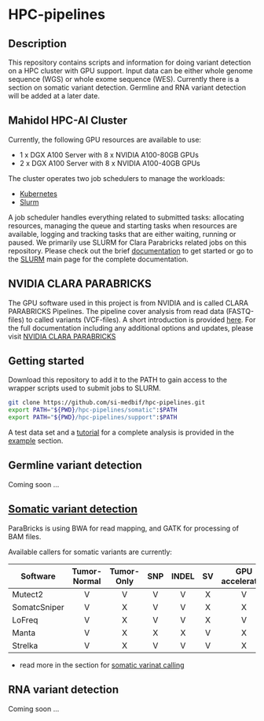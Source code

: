 # HPC-pipelines

## Description

This repository contains scripts and information for doing variant detection on a HPC cluster with GPU support. Input data can be either whole genome sequence (WGS) or whole exome sequence (WES). Currently there is a section on somatic variant detection. Germline and RNA variant detection will be added at a later date.

## Mahidol HPC-AI Cluster

Currently, the following GPU resources are available to use:
* 1 x DGX A100 Server with 8 x NVIDIA A100-80GB GPUs
* 2 x DGX A100 Server with 8 x NVIDIA A100-40GB GPUs

The cluster operates two job schedulers to manage the workloads:
* [Kubernetes](https://kubernetes.io/docs/tutorials/)
* [Slurm](https://slurm.schedmd.com/quickstart.html)

A job scheduler handles everything related to submitted tasks: allocating resources, managing the queue and starting tasks when resources are available, logging and tracking tasks that are either waiting, running or paused. 
We primarily use SLURM for Clara Parabricks related jobs on this repository. Please check out the brief [documentation](https://github.com/si-medbif/hpc-pipelines/blob/main/documents/slurm.md) to get started or go to the [SLURM](https://slurm.schedmd.com/) main page for the complete documentation.

## NVIDIA CLARA PARABRICKS

The GPU software used in this project is from NVIDIA and is called CLARA PARABRICKS Pipelines. The pipeline cover analysis from read data (FASTQ-files) to called variants (VCF-files). A short introduction is provided [here](https://github.com/si-medbif/hpc-pipelines/blob/main/documents/parabricks.md#nvidia-clara-parabricks). For the full documentation including any additional options and updates, please visit [NVIDIA CLARA PARABRICKS](https://docs.nvidia.com/clara/parabricks/3.7.0/index.html)

## Getting started

Download this repository to add it to the PATH to gain access to the wrapper scripts used to submit jobs to SLURM.
```bash
git clone https://github.com/si-medbif/hpc-pipelines.git
export PATH="${PWD}/hpc-pipelines/somatic":$PATH
export PATH="${PWD}/hpc-pipelines/support":$PATH
```

A test data set and a [tutorial](https://github.com/si-medbif/hpc-pipelines/example/tutorial.md) for a complete analysis is provided in the [example](https://github.com/si-medbif/hpc-pipelines/example) section.

## Germline variant detection

Coming soon ...

## [Somatic variant detection](https://github.com/si-medbif/hpc-pipelines/tree/main/somatic#somatic-variant-detection)

ParaBricks is using BWA for read mapping, and GATK for processing of BAM files.

Available callers for somatic variants are currently:

| Software     | Tumor-Normal | Tumor-Only | SNP | INDEL |  SV  | GPU accelerated |
| ------------ | :----------: | :--------: | :-: | :---: | :--: | :-------------: |
| Mutect2      | V            | V          | V   | V     | X    | V               |
| SomatcSniper | V            | X          | V   | V     | X    | X               |
| LoFreq       | V            | X          | V   | V     | X    | V               |
| Manta        | V            | X          | X   | X     | V    | X               |
| Strelka      | V            | X          | V   | V     | V    | X               |

- read more in the section for [somatic varinat calling](https://github.com/si-medbif/hpc-pipelines/tree/main/somatic#somatic-variant-detection)

## RNA variant detection

Coming soon ...
